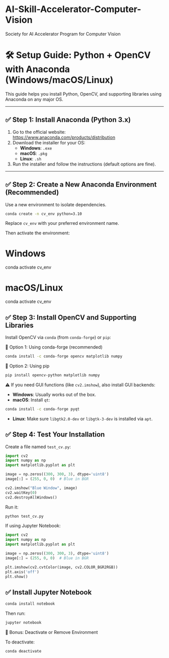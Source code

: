 # AI-Skill-Accelerator-Computer-Vision
Society for AI Accelerator Program for Computer Vision

# 🛠️ Setup Guide: Python + OpenCV with Anaconda (Windows/macOS/Linux)

This guide helps you install Python, OpenCV, and supporting libraries using Anaconda on any major OS.

---

## ✅ Step 1: Install Anaconda (Python 3.x)

1. Go to the official website: https://www.anaconda.com/products/distribution
2. Download the installer for your OS:
   - **Windows**: `.exe`
   - **macOS**: `.pkg`
   - **Linux**: `.sh`
3. Run the installer and follow the instructions (default options are fine).

---

## ✅ Step 2: Create a New Anaconda Environment (Recommended)

Use a new environment to isolate dependencies.

```bash
conda create -n cv_env python=3.10
```

Replace `cv_env` with your preferred environment name.

Then activate the environment:

# Windows
conda activate cv_env

# macOS/Linux
conda activate cv_env

## ✅ Step 3: Install OpenCV and Supporting Libraries

Install OpenCV via `conda` (from `conda-forge`) or `pip`:

🔹 Option 1: Using conda-forge (recommended)

```bash
conda install -c conda-forge opencv matplotlib numpy
```

🔹 Option 2: Using pip

```bash
pip install opencv-python matplotlib numpy
```

⚠️ If you need GUI functions (like `cv2.imshow`), also install GUI backends:

* **Windows**: Usually works out of the box.
* **macOS**: Install `qt`:

```bash
conda install -c conda-forge pyqt
```

* **Linux**: Make sure `libgtk2.0-dev` or `libgtk-3-dev` is installed via `apt`.

## ✅ Step 4: Test Your Installation

Create a file named `test_cv.py`:

```python
import cv2
import numpy as np
import matplotlib.pyplot as plt

image = np.zeros((300, 300, 3), dtype='uint8')
image[:] = (255, 0, 0)  # Blue in BGR

cv2.imshow("Blue Window", image)
cv2.waitKey(0)
cv2.destroyAllWindows()
```

Run it:

```bash
python test_cv.py
```

If using Jupyter Notebook:

```python
import cv2
import numpy as np
import matplotlib.pyplot as plt

image = np.zeros((300, 300, 3), dtype='uint8')
image[:] = (255, 0, 0)  # Blue in BGR

plt.imshow(cv2.cvtColor(image, cv2.COLOR_BGR2RGB))
plt.axis('off')
plt.show()
```

## ✅ Install Jupyter Notebook

```bash
conda install notebook
```

Then run:

```bash
jupyter notebook
```

🧼 Bonus: Deactivate or Remove Environment

To deactivate:

```bash
conda deactivate
```

